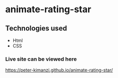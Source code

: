 # animate-rating-star

## Technologies used
* Html
* CSS

### Live site can be viewed here

https://peter-kimanzi.github.io/animate-rating-star/


